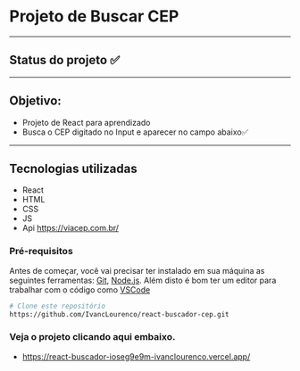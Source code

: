# Projeto de Buscar CEP
---
## Status do projeto ✅
---
## Objetivo: 
- Projeto de React para aprendizado 
- Busca o CEP digitado no Input e aparecer no campo abaixo✅
---
## Tecnologias utilizadas
- React
- HTML
- CSS
- JS
- Api https://viacep.com.br/

### Pré-requisitos

Antes de começar, você vai precisar ter instalado em sua máquina as seguintes ferramentas:
[Git](https://git-scm.com), [Node.js](https://nodejs.org/en/). 
Além disto é bom ter um editor para trabalhar com o código como [VSCode](https://code.visualstudio.com/)

```bash
# Clone este repositório
https://github.com/IvancLourenco/react-buscador-cep.git
```
### Veja o projeto clicando aqui embaixo.
- https://react-buscador-ioseg9e9m-ivanclourenco.vercel.app/


 














